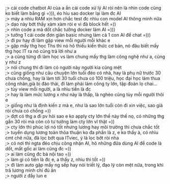 ;> cái code chatbot AI của a ẩn cái code xử lý AI ròi nên là nhìn code cũng ko biết làm bằng gì =))), éo hỉu sao docker lại làm đc AI <br>
;> máy a nhìu RAM xịn hơn chắc test đc nhìu con model AI thông minh nữa<br>
;> dạo này bớt thấy xàm xàm ròi e vì đã block hết =))<br>
;> nhìn code a mà dốt chắc tưởng docker làm AI =)))<br>
;> tưởng 1 cái code đơn giản basic nhưng làm cả 1 con AI để chat =)))<br>
;> đi pv hay đi làm gặp view mỗi người mỗi khác e<br>
;> gặp mấy thg học Ths thì nó hô thiếu kiến thức cơ bản, nó đâu biết mấy thg học IT ra nó cũng trả lời như a<br>
;> a cũng từng đi làm học vs làm chung mấy thg làm công nghệ như a, cũng y như z<br>
;> nói chung thì đi làm có người này người kia cũng mệt<br>
;> cũng giống như câu chuyện lớn tuổi đéo có nhà, hay là phụ nữ trước 30 chưa chồng, hay là làm tới 30 tuổi chưa có 100 triệu, học đại học làm thua công nhân,già bị đào thải, đi làm phải làm công ty lớn, tập đoàn lọ chai...<br>
;> tùy view mỗi người, a là nhìu tiền là đc<br>
;> hay là làm mức lương x như này là thấp, là nghèo cũng tùy mỗi người thôi e<br>
;> giống như là định kiến z mà e, như là sao lớn tuổi còn đi xin việc, sao già ròi chưa có chồng =))<br>
;> đợt có thg a đi pv hỏi sao e ko apply cty lớn thế này thế nọ, có những thg gần 30 ròi mà còn có tư tưởng làm cty lớn vl thật =))<br>
;> cty lớn thì phúc lợi nó tốt nhưng lương hay môi trường thì chưa chắc tốt<br>
;> tuyển dụng lương toàn thỏa thuận ko đa phần là z, e ko thấy à, có nhìu cmt chê nữa, đã lọc bớt qua ITviec, ý là lọc bớt ròi nha<br>
;> có nơi thì ngta đéo chịu công nhận AI, hô những đứa dùng AI để code là dốt, mất gốc ai làm cũng đc =))<br>
;> ai làm cũng đc bà nội tao =))<br>
;> làm gì có tiền là đc e, a thấy z, nhìu thì tốt =))<br>
;> đi làm auto gặp mấy ng sếp hay nói triết lý, đạo lý còn mệt nữa, trong khi trả lương mình chỉ đủ ăn<br>
;> người z đầy lun e
